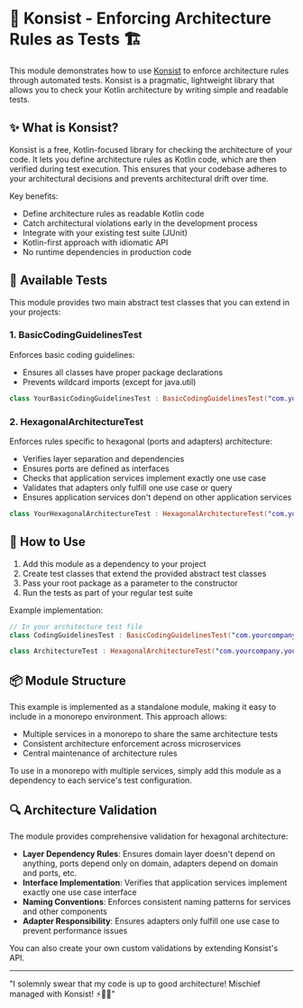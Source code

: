 # 🚀 Konsist - Enforcing Architecture Rules as Tests 🏗️

This module demonstrates how to use [Konsist](https://github.com/LemonAppDev/konsist) to enforce architecture rules through automated tests. Konsist is a pragmatic, lightweight library that allows you to check your Kotlin architecture by writing simple and readable tests.

## ✨ What is Konsist?

Konsist is a free, Kotlin-focused library for checking the architecture of your code. It lets you define architecture rules as Kotlin code, which are then verified during test execution. This ensures that your codebase adheres to your architectural decisions and prevents architectural drift over time.

Key benefits:
- Define architecture rules as readable Kotlin code
- Catch architectural violations early in the development process
- Integrate with your existing test suite (JUnit)
- Kotlin-first approach with idiomatic API
- No runtime dependencies in production code

## 🔧 Available Tests

This module provides two main abstract test classes that you can extend in your projects:

### 1. BasicCodingGuidelinesTest

Enforces basic coding guidelines:
- Ensures all classes have proper package declarations
- Prevents wildcard imports (except for java.util)

```kotlin
class YourBasicCodingGuidelinesTest : BasicCodingGuidelinesTest("com.yourcompany.yourproject")
```

### 2. HexagonalArchitectureTest

Enforces rules specific to hexagonal (ports and adapters) architecture:
- Verifies layer separation and dependencies
- Ensures ports are defined as interfaces
- Checks that application services implement exactly one use case
- Validates that adapters only fulfill one use case or query
- Ensures application services don't depend on other application services

```kotlin
class YourHexagonalArchitectureTest : HexagonalArchitectureTest("com.yourcompany.yourproject")
```

## 🚀 How to Use

1. Add this module as a dependency to your project
2. Create test classes that extend the provided abstract test classes
3. Pass your root package as a parameter to the constructor
4. Run the tests as part of your regular test suite

Example implementation:

```kotlin
// In your architecture test file
class CodingGuidelinesTest : BasicCodingGuidelinesTest("com.yourcompany.yourproject")

class ArchitectureTest : HexagonalArchitectureTest("com.yourcompany.yourproject")
```

## 📦 Module Structure

This example is implemented as a standalone module, making it easy to include in a monorepo environment. This approach allows:

- Multiple services in a monorepo to share the same architecture tests
- Consistent architecture enforcement across microservices
- Central maintenance of architecture rules

To use in a monorepo with multiple services, simply add this module as a dependency to each service's test configuration.

## 🔍 Architecture Validation

The module provides comprehensive validation for hexagonal architecture:

- **Layer Dependency Rules**: Ensures domain layer doesn't depend on anything, ports depend only on domain, adapters depend on domain and ports, etc.
- **Interface Implementation**: Verifies that application services implement exactly one use case interface
- **Naming Conventions**: Enforces consistent naming patterns for services and other components
- **Adapter Responsibility**: Ensures adapters only fulfill one use case to prevent performance issues

You can also create your own custom validations by extending Konsist's API.

---

"I solemnly swear that my code is up to good architecture! Mischief managed with Konsist! ⚡🧙‍♂️"
